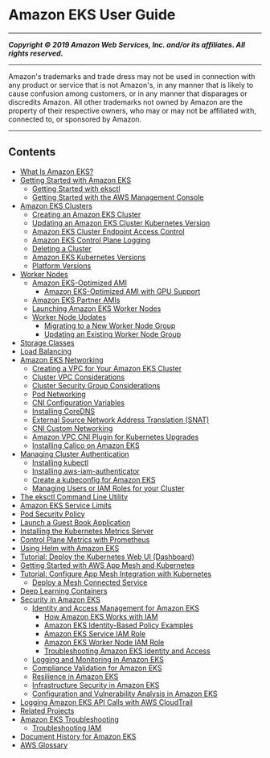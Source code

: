# Amazon EKS User Guide

-----
*****Copyright &copy; 2019 Amazon Web Services, Inc. and/or its affiliates. All rights reserved.*****

-----
Amazon's trademarks and trade dress may not be used in 
     connection with any product or service that is not Amazon's, 
     in any manner that is likely to cause confusion among customers, 
     or in any manner that disparages or discredits Amazon. All other 
     trademarks not owned by Amazon are the property of their respective
     owners, who may or may not be affiliated with, connected to, or 
     sponsored by Amazon.

-----
## Contents
+ [What Is Amazon EKS?](what-is-eks.md)
+ [Getting Started with Amazon EKS](getting-started.md)
   + [Getting Started with eksctl](getting-started-eksctl.md)
   + [Getting Started with the AWS Management Console](getting-started-console.md)
+ [Amazon EKS Clusters](clusters.md)
   + [Creating an Amazon EKS Cluster](create-cluster.md)
   + [Updating an Amazon EKS Cluster Kubernetes Version](update-cluster.md)
   + [Amazon EKS Cluster Endpoint Access Control](cluster-endpoint.md)
   + [Amazon EKS Control Plane Logging](control-plane-logs.md)
   + [Deleting a Cluster](delete-cluster.md)
   + [Amazon EKS Kubernetes Versions](kubernetes-versions.md)
   + [Platform Versions](platform-versions.md)
+ [Worker Nodes](worker.md)
   + [Amazon EKS-Optimized AMI](eks-optimized-ami.md)
      + [Amazon EKS-Optimized AMI with GPU Support](gpu-ami.md)
   + [Amazon EKS Partner AMIs](eks-partner-amis.md)
   + [Launching Amazon EKS Worker Nodes](launch-workers.md)
   + [Worker Node Updates](update-workers.md)
      + [Migrating to a New Worker Node Group](migrate-stack.md)
      + [Updating an Existing Worker Node Group](update-stack.md)
+ [Storage Classes](storage-classes.md)
+ [Load Balancing](load-balancing.md)
+ [Amazon EKS Networking](eks-networking.md)
   + [Creating a VPC for Your Amazon EKS Cluster](create-public-private-vpc.md)
   + [Cluster VPC Considerations](network_reqs.md)
   + [Cluster Security Group Considerations](sec-group-reqs.md)
   + [Pod Networking](pod-networking.md)
   + [CNI Configuration Variables](cni-env-vars.md)
   + [Installing CoreDNS](coredns.md)
   + [External Source Network Address Translation (SNAT)](external-snat.md)
   + [CNI Custom Networking](cni-custom-network.md)
   + [Amazon VPC CNI Plugin for Kubernetes Upgrades](cni-upgrades.md)
   + [Installing Calico on Amazon EKS](calico.md)
+ [Managing Cluster Authentication](managing-auth.md)
   + [Installing kubectl](install-kubectl.md)
   + [Installing aws-iam-authenticator](install-aws-iam-authenticator.md)
   + [Create a kubeconfig for Amazon EKS](create-kubeconfig.md)
   + [Managing Users or IAM Roles for your Cluster](add-user-role.md)
+ [The eksctl Command Line Utility](eksctl.md)
+ [Amazon EKS Service Limits](service_limits.md)
+ [Pod Security Policy](pod-security-policy.md)
+ [Launch a Guest Book Application](eks-guestbook.md)
+ [Installing the Kubernetes Metrics Server](metrics-server.md)
+ [Control Plane Metrics with Prometheus](prometheus.md)
+ [Using Helm with Amazon EKS](helm.md)
+ [Tutorial: Deploy the Kubernetes Web UI (Dashboard)](dashboard-tutorial.md)
+ [Getting Started with AWS App Mesh and Kubernetes](mesh-gs-k8s.md)
+ [Tutorial: Configure App Mesh Integration with Kubernetes](mesh-k8s-integration.md)
   + [Deploy a Mesh Connected Service](deploy-mesh-connected-service.md)
+ [Deep Learning Containers](deep-learning-containers.md)
+ [Security in Amazon EKS](security.md)
   + [Identity and Access Management for Amazon EKS](security-iam.md)
      + [How Amazon EKS Works with IAM](security_iam_service-with-iam.md)
      + [Amazon EKS Identity-Based Policy Examples](security_iam_id-based-policy-examples.md)
      + [Amazon EKS Service IAM Role](service_IAM_role.md)
      + [Amazon EKS Worker Node IAM Role](worker_node_IAM_role.md)
      + [Troubleshooting Amazon EKS Identity and Access](security_iam_troubleshoot.md)
   + [Logging and Monitoring in Amazon EKS](logging-monitoring.md)
   + [Compliance Validation for Amazon EKS](compliance.md)
   + [Resilience in Amazon EKS](disaster-recovery-resiliency.md)
   + [Infrastructure Security in Amazon EKS](infrastructure-security.md)
   + [Configuration and Vulnerability Analysis in Amazon EKS](configuration-vulnerability-analysis.md)
+ [Logging Amazon EKS API Calls with AWS CloudTrail](logging-using-cloudtrail.md)
+ [Related Projects](related-projects.md)
+ [Amazon EKS Troubleshooting](troubleshooting.md)
   + [Troubleshooting IAM](troubleshooting_iam.md)
+ [Document History for Amazon EKS](doc-history.md)
+ [AWS Glossary](glossary.md)